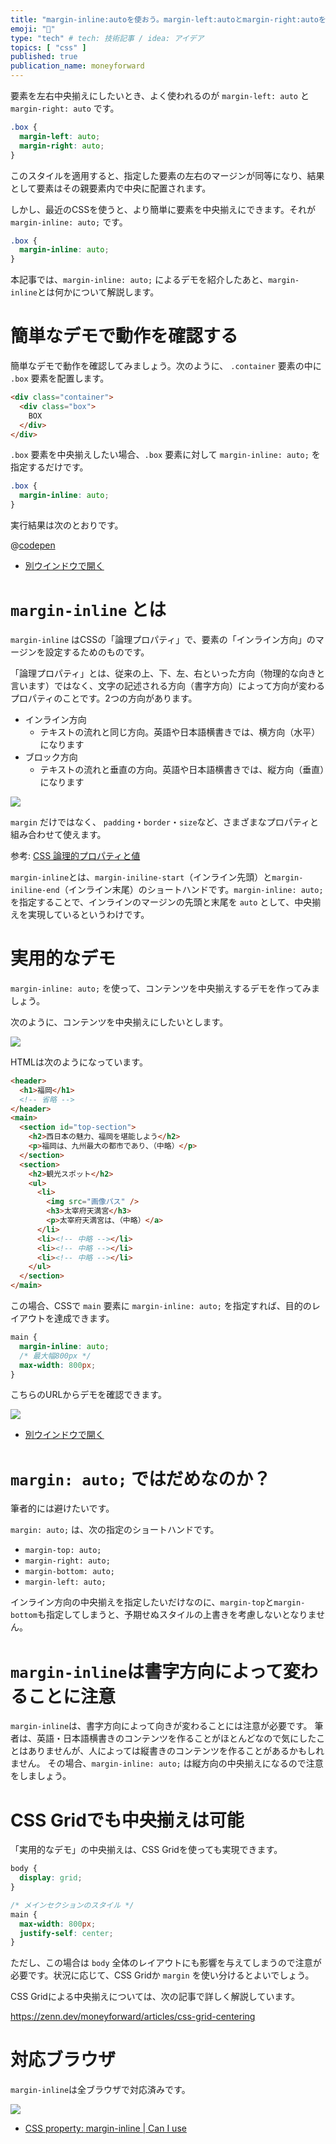 ```yaml
---
title: "margin-inline:autoを使おう。margin-left:autoとmargin-right:autoを書くのが面倒なあなたへ"
emoji: "🫎"
type: "tech" # tech: 技術記事 / idea: アイデア
topics: [ "css" ]
published: true
publication_name: moneyforward
---
```


要素を左右中央揃えにしたいとき、よく使われるのが `margin-left: auto` と `margin-right: auto` です。

```css
.box {
  margin-left: auto;
  margin-right: auto;
}
```

このスタイルを適用すると、指定した要素の左右のマージンが同等になり、結果として要素はその親要素内で中央に配置されます。


しかし、最近のCSSを使うと、より簡単に要素を中央揃えにできます。それが `margin-inline: auto;` です。

```css
.box {
  margin-inline: auto;
}
```

本記事では、`margin-inline: auto;` によるデモを紹介したあと、`margin-inline`とは何かについて解説します。

# 簡単なデモで動作を確認する

簡単なデモで動作を確認してみましょう。次のように、 `.container` 要素の中に `.box` 要素を配置します。

```html
<div class="container">
  <div class="box">
    BOX
  </div>
</div>
```

`.box` 要素を中央揃えしたい場合、`.box` 要素に対して `margin-inline: auto;` を指定するだけです。

```css
.box {
  margin-inline: auto;
}
```

実行結果は次のとおりです。

@[codepen](https://codepen.io/tonkotsuboy/pen/LYXYjYx)

- [別ウインドウで開く](https://codepen.io/tonkotsuboy/pen/LYXYjYx)

# `margin-inline` とは

`margin-inline` はCSSの「論理プロパティ」で、要素の「インライン方向」のマージンを設定するためのものです。

「論理プロパティ」とは、従来の上、下、左、右といった方向（物理的な向きと言います）ではなく、文字の記述される方向（書字方向）によって方向が変わるプロパティのことです。2つの方向があります。

- インライン方向
  - テキストの流れと同じ方向。英語や日本語横書きでは、横方向（水平）になります
- ブロック方向
  - テキストの流れと垂直の方向。英語や日本語横書きでは、縦方向（垂直）になります

![](/images/margin-inline/logical_css.png)

`margin` だけではなく、 `padding`・`border`・`size`など、さまざまなプロパティと組み合わせて使えます。

参考: [CSS 論理的プロパティと値](https://developer.mozilla.org/ja/docs/Web/CSS/CSS_logical_properties_and_values)

`margin-inline`とは、`margin-iniline-start`（インライン先頭）と`margin-iniline-end`（インライン末尾）のショートハンドです。`margin-inline: auto;` を指定することで、インラインのマージンの先頭と末尾を `auto` として、中央揃えを実現しているというわけです。

# 実用的なデモ

`margin-inline: auto;` を使って、コンテンツを中央揃えするデモを作ってみましょう。

次のように、コンテンツを中央揃えにしたいとします。

![](/images/margin-inline/centering_demo.png)


HTMLは次のようになっています。

```html
<header>
  <h1>福岡</h1>
  <!-- 省略 -->
</header>
<main>
  <section id="top-section">
    <h2>西日本の魅力、福岡を堪能しよう</h2>
    <p>福岡は、九州最大の都市であり、（中略）</p>
  </section>
  <section>
    <h2>観光スポット</h2>
    <ul>
      <li>
        <img src="画像パス" />
        <h3>太宰府天満宮</h3>
        <p>太宰府天満宮は、（中略）</a>
      </li>
      <li><!-- 中略 --></li>
      <li><!-- 中略 --></li>
      <li><!-- 中略 --></li>
    </ul>
  </section>
</main>
```

この場合、CSSで `main` 要素に `margin-inline: auto;` を指定すれば、目的のレイアウトを達成できます。

```css
main {
  margin-inline: auto;
  /* 最大幅800px */
  max-width: 800px;
}
```

こちらのURLからデモを確認できます。


[![](/images/margin-inline/centering_goal.png)](https://codepen.io/tonkotsuboy/pen/OJBKBKx)

- [別ウインドウで開く](https://codepen.io/tonkotsuboy/pen/OJBKBKx)


# `margin: auto;` ではだめなのか？

筆者的には避けたいです。

`margin: auto;` は、次の指定のショートハンドです。

- `margin-top: auto;`
- `margin-right: auto;`
- `margin-bottom: auto;`
- `margin-left: auto;`

インライン方向の中央揃えを指定したいだけなのに、`margin-top`と`margin-bottom`も指定してしまうと、予期せぬスタイルの上書きを考慮しないとなりません。


# `margin-inline`は書字方向によって変わることに注意

`margin-inline`は、書字方向によって向きが変わることには注意が必要です。 筆者は、英語・日本語横書きのコンテンツを作ることがほとんどなので気にしたことはありませんが、人によっては縦書きのコンテンツを作ることがあるかもしれません。 その場合、`margin-inline: auto;` は縦方向の中央揃えになるので注意をしましょう。


# CSS Gridでも中央揃えは可能

「実用的なデモ」の中央揃えは、CSS Gridを使っても実現できます。

```css
body {
  display: grid;
}

/* メインセクションのスタイル */
main {
  max-width: 800px;
  justify-self: center;
}
```

ただし、この場合は `body` 全体のレイアウトにも影響を与えてしまうので注意が必要です。状況に応じて、CSS Gridか `margin` を使い分けるとよいでしょう。

CSS Gridによる中央揃えについては、次の記事で詳しく解説しています。

https://zenn.dev/moneyforward/articles/css-grid-centering

# 対応ブラウザ

`margin-inline`は全ブラウザで対応済みです。

![](/images/margin-inline/caniuse.png)

- [CSS property: margin-inline | Can I use](https://caniuse.com/mdn-css_properties_margin-inline)
